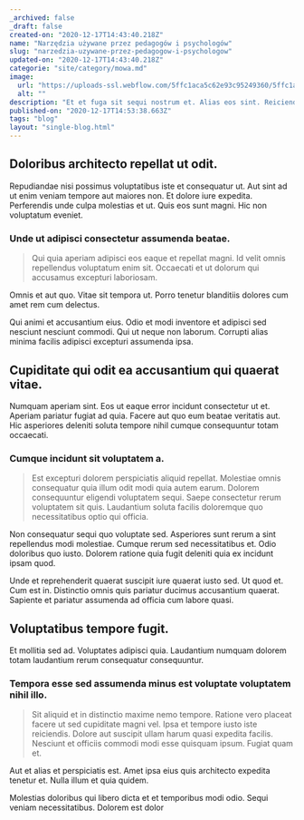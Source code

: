 ```yaml
---
_archived: false
_draft: false
created-on: "2020-12-17T14:43:40.218Z"
name: "Narzędzia używane przez pedagogów i psychologów"
slug: "narzedzia-uzywane-przez-pedagogow-i-psychologow"
updated-on: "2020-12-17T14:43:40.218Z"
categorie: "site/category/mowa.md"
image:
  url: "https://uploads-ssl.webflow.com/5ffc1aca5c62e93c95249360/5ffc1aca5c62e97e6a2493d9_jonathan-borba-JzCC_b280fM-unsplash.jpg"
  alt: ""
description: "Et et fuga sit sequi nostrum et. Alias eos sint. Reiciendis quidem ut unde perspiciatis excepturi. Por"
published-on: "2020-12-17T14:53:38.663Z"
tags: "blog"
layout: "single-blog.html"
---
```


Doloribus architecto repellat ut odit.
--------------------------------------

Repudiandae nisi possimus voluptatibus iste et consequatur ut. Aut sint ad ut enim veniam tempore aut maiores non. Et dolore iure expedita. Perferendis unde culpa molestias et ut. Quis eos sunt magni. Hic non voluptatum eveniet.

### Unde ut adipisci consectetur assumenda beatae.

> Qui quia aperiam adipisci eos eaque et repellat magni. Id velit omnis repellendus voluptatum enim sit. Occaecati et ut dolorum qui accusamus excepturi laboriosam.

Omnis et aut quo. Vitae sit tempora ut. Porro tenetur blanditiis dolores cum amet rem cum delectus.

Qui animi et accusantium eius. Odio et modi inventore et adipisci sed nesciunt nesciunt commodi. Qui ut neque non laborum. Corrupti alias minima facilis adipisci excepturi assumenda ipsa.

Cupiditate qui odit ea accusantium qui quaerat vitae.
-----------------------------------------------------

Numquam aperiam sint. Eos ut eaque error incidunt consectetur ut et. Aperiam pariatur fugiat ad quia. Facere aut quo eum beatae veritatis aut. Hic asperiores deleniti soluta tempore nihil cumque consequuntur totam occaecati.

### Cumque incidunt sit voluptatem a.

> Est excepturi dolorem perspiciatis aliquid repellat. Molestiae omnis consequatur quia illum odit modi quia autem earum. Dolorem consequuntur eligendi voluptatem sequi. Saepe consectetur rerum voluptatem sit quis. Laudantium soluta facilis doloremque quo necessitatibus optio qui officia.

Non consequatur sequi quo voluptate sed. Asperiores sunt rerum a sint repellendus modi molestiae. Cumque rerum sed necessitatibus et. Odio doloribus quo iusto. Dolorem ratione quia fugit deleniti quia ex incidunt ipsam quod.

Unde et reprehenderit quaerat suscipit iure quaerat iusto sed. Ut quod et. Cum est in. Distinctio omnis quis pariatur ducimus accusantium quaerat. Sapiente et pariatur assumenda ad officia cum labore quasi.

Voluptatibus tempore fugit.
---------------------------

Et mollitia sed ad. Voluptates adipisci quia. Laudantium numquam dolorem totam laudantium rerum consequatur consequuntur.

### Tempora esse sed assumenda minus est voluptate voluptatem nihil illo.

> Sit aliquid et in distinctio maxime nemo tempore. Ratione vero placeat facere ut sed cupiditate magni vel. Ipsa et tempore iusto iste reiciendis. Dolore aut suscipit ullam harum quasi expedita facilis. Nesciunt et officiis commodi modi esse quisquam ipsum. Fugiat quam et.

Aut et alias et perspiciatis est. Amet ipsa eius quis architecto expedita tenetur et. Nulla illum et quia quidem.

Molestias doloribus qui libero dicta et et temporibus modi odio. Sequi veniam necessitatibus. Dolorem est dolor
